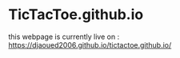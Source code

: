 # TicTacToe.github.io

this webpage is currently live on : https://djaoued2006.github.io/tictactoe.github.io/
